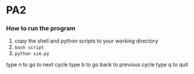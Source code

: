 # PA2
### How to run the program
1. copy the shell and python scripts to your working directory
1. ```bash script```
1. ```python sim.py```

type n to go to next cycle
type b to go back to previous cycle
type q to quit